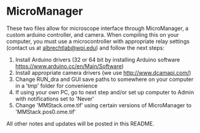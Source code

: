 # MicroManager

These two files allow for microscope interface through MicroManager, a custom arduino controller, and camera. When compiling this on your computer, you must use a microcontroller with appropriate relay settings (contact us at albrechtlab@wpi.edu) and follow the next steps:

1. Install Arduino drivers (32 or 64 bit by installing Arduino software https://www.arduino.cc/en/Main/Software)
2. Install appropriate camera drivers (we use http://www.dcamapi.com/)
3. Change RUN_dra and GUI save paths to somewhere on your computer in a 'tmp' folder for convenience
4. If using your own PC, go to next step and/or set up computer to Admin with notifications set to 'Never'
5. Change 'MMStack.ome.tif' using certain versions of MicroManager to 'MMStack.pos0.ome.tif'

All other notes and updates will be posted in this README.
